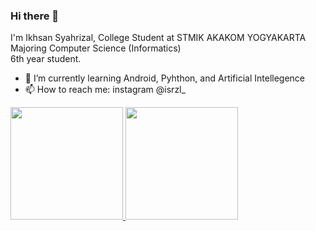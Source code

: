### Hi there 👋

I'm Ikhsan Syahrizal, College Student at STMIK AKAKOM YOGYAKARTA  
Majoring Computer Science (Informatics)  
6th year student.  

- 🌱 I’m currently learning Android, Pyhthon, and Artificial Intellegence
- 📫 How to reach me: instagram @isrzl_


<p align="left">
<a href="https://github.com/ikhsansyahrizal">
  <img height="180em" src="https://github-readme-stats-eight-theta.vercel.app/api?username=ikhsansyahrizal&show_icons=true&theme=algolia&include_all_commits=true&count_private=true"/>
  <img height="180em" src="https://github-readme-stats-eight-theta.vercel.app/api/top-langs/?username=ikhsansyahrizal&layout=compact&langs_count=8&theme=algolia"/>
</a>
</p>
